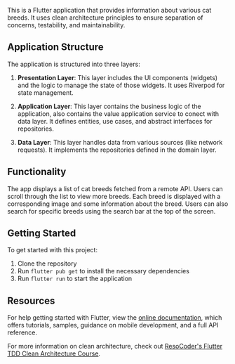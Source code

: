 
This is a Flutter application that provides information about various cat breeds. It uses clean architecture principles to ensure separation of concerns, testability, and maintainability.

## Application Structure

The application is structured into three layers:

1. **Presentation Layer**: This layer includes the UI components (widgets) and the logic to manage the state of those widgets. It uses Riverpod for state management.

2. **Application Layer**: This layer contains the business logic of the application, also contains the value application service to conect with data layer. It defines entities, use cases, and abstract interfaces for repositories.

3. **Data Layer**: This layer handles data from various sources (like network requests). It implements the repositories defined in the domain layer.

## Functionality

The app displays a list of cat breeds fetched from a remote API. Users can scroll through the list to view more breeds. Each breed is displayed with a corresponding image and some information about the breed. Users can also search for specific breeds using the search bar at the top of the screen.

## Getting Started

To get started with this project:

1. Clone the repository
2. Run `flutter pub get` to install the necessary dependencies
3. Run `flutter run` to start the application

## Resources

For help getting started with Flutter, view the [online documentation](https://docs.flutter.dev/), which offers tutorials, samples, guidance on mobile development, and a full API reference.

For more information on clean architecture, check out [ResoCoder's Flutter TDD Clean Architecture Course](https://resocoder.com/flutter-clean-architecture-tdd/).
